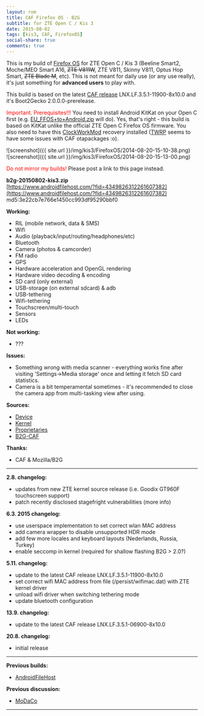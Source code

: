```yaml
---
layout: rom
title: CAF Firefox OS - B2G
subtitle: for ZTE Open C / Kis 3
date: 2015-08-02
tags: [kis3, CAF, FirefoxOS]
social-share: true
comments: true
---
```


This is my build of [Firefox OS](https://www.mozilla.org/en-US/firefox/os/) for ZTE Open C / Kis 3 (Beeline Smart2, Moche/MEO Smart A16, <s>ZTE V811W</s>, ZTE V811, Skinny V811, Optus Hop Smart, <s>ZTE Blade M</s>, etc). This is not meant for daily use (or any use really), it's just something for **advanced users** to play with.

This build is based on the latest [CAF release](https://www.codeaurora.org/xwiki/bin/FirefoxOS/release) LNX.LF.3.5.1-11900-8x10.0 and it's Boot2Gecko 2.0.0.0-prerelease.

<span style="color:#ff0000;">Important. Prerequisites!!!</span> You need to install Android KitKat on your Open C first (e.g. [EU_FFOS+to+Android.zip](https://www.androidfilehost.com/?fid=4349826312261607875) will do). Yes, that's right - this build is based on KitKat unlike the official ZTE Open C Firefox OS firmware. You also need to have this [ClockWorkMod](/devices/kis3/CWM) recovery installed ([TWRP](/devices/kis3/TWRP) seems to have some issues with CAF otapackages :o).

![screenshot]({{ site.url }}/img/kis3/FirefoxOS/2014-08-20-15-10-38.png)  
![screenshot]({{ site.url }}/img/kis3/FirefoxOS/2014-08-20-15-13-00.png)

<span style="color:#ff0000;">Do not mirror my builds!</span> Please post a link to this page instead.

**b2g-20150802-kis3.zip**  
[https://www.androidfilehost.com/?fid=4349826312261607382](https://www.androidfilehost.com/?fid=4349826312261607382)  
md5:3e22cb7e766e1450cc993df95290bbf0

**Working:**

- RIL (mobile network, data & SMS)
- Wifi
- Audio (playback/input/routing/headphones/etc)
- Bluetooth
- Camera (photos & camcorder)
- FM radio
- GPS
- Hardware acceleration and OpenGL rendering
- Hardware video decoding & encoding
- SD card (only external)
- USB-storage (on external sdcard) & adb
- USB-tethering
- Wifi-tethering
- Touchscreen/multi-touch
- Sensors
- LEDs

**Not working:**

- ???

**Issues:**

- Something wrong with media scanner - everything works fine after visiting 'Settings->Media storage' once and letting it fetch SD card statistics.
- Camera is a bit temperamental sometimes - it's recommended to close the camera app from multi-tasking view after using.

**Sources:**

- [Device](https://github.com/KonstaT/android_device_zte_kis3/tree/b2g_kk_3.5)
- [Kernel](https://github.com/KonstaT/android_kernel_zte_msm8610/tree/b2g_kk_3.5)
- [Proprietaries](https://github.com/KonstaT/proprietary_vendor_zte/tree/b2g_kk_3.5)
- [B2G-CAF](https://github.com/B2G-CAF)

**Thanks:**

- CAF & Mozilla/B2G

----

**2.8. changelog:**

- updates from new ZTE kernel source release (i.e. Goodix GT960F touchscreen support)
- patch recently disclosed stagefright vulnerabilities (more info)

**6.3. 2015 changelog:**

- use userspace implementation to set correct wlan MAC address
- add camera wrapper to disable unsupported HDR mode
- add few more locales and keyboard layouts (Nederlands, Russia, Turkey)
- enable seccomp in kernel (required for shallow flashing B2G > 2.0?)

**5.11. changelog:**

- update to the latest CAF release LNX.LF.3.5.1-11900-8x10.0
- set correct wifi MAC address from file (/persist/wifimac.dat) with ZTE kernel driver
- unload wifi driver when switching tethering mode
- update bluetooth configuration

**13.9. changelog:**

- update to the latest CAF release LNX.LF.3.5.1-06900-8x10.0

**20.8. changelog:**

- initial release

----

**Previous builds:**

- [AndroidFileHost](https://www.androidfilehost.com/?w=files&flid=89975)

**Previous discussion:**

- [MoDaCo](http://www.modaco.com/topic/373261-caf-firefox-os-b2g/)

----
